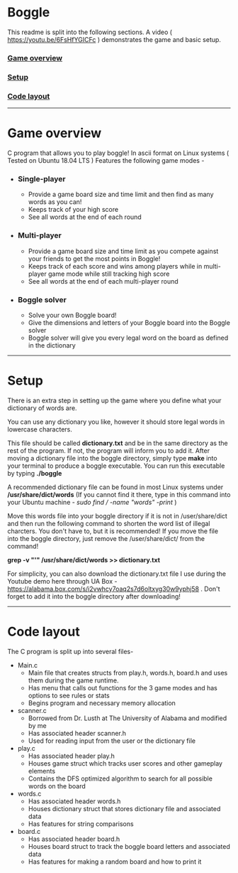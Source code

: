 # Boggle
This readme is split into the following sections. A video ( https://youtu.be/6FsHfYGICFc ) demonstrates the game and basic setup.
### [Game overview](https://github.com/Bunborn/boggle/blob/master/README.md#game-overview-1)
### [Setup](https://github.com/Bunborn/boggle/blob/master/README.md#setup-1)
### [Code layout](https://github.com/Bunborn/boggle/blob/master/README.md#code-layout-1)
------------------------------------------------------------------------------------------------------------------------
# Game overview
C program that allows you to play boggle! In ascii format on Linux systems ( Tested on Ubuntu 18.04 LTS )
Features the following game modes -
* ### Single-player
  * Provide a game board size and time limit and then find as many words as you can!
  * Keeps track of your high score
  * See all words at the end of each round
* ### Multi-player
  * Provide a game board size and time limit as you compete against your friends to get the most points in Boggle!
  * Keeps track of each score and wins among players while in multi-player game mode while still tracking high score
  * See all words at the end of each multi-player round
* ### Boggle solver
  * Solve your own Boggle board!
  * Give the dimensions and letters of your Boggle board into the Boggle solver
  * Boggle solver will give you every legal word on the board as defined in the dictionary
------------------------------------------------------------------------------------------------------------------------
# Setup
There is an extra step in setting up the game where you define what your dictionary of words are.

You can use any dictionary you like, however it should store legal words in lowercase characters.

This file should be called **dictionary.txt** and be in the same directory as the rest of the program. If not, the program will inform
you to add it. After moving a dictionary file into the boggle directory, simply type **make** into your terminal to produce a boggle executable. You can run this executable by typing **./boggle**

A recommended dictionary file can be found in most Linux systems under **/usr/share/dict/words** (If you cannot find it there, type in this command into your Ubuntu machine - *sudo find / -name "words" -print* )

Move this words file into your boggle directory if it is not in /user/share/dict and then run the following command to shorten the word list of illegal charcters. You don't have to, but it is recommended! If you move the file into the boggle directory, just remove the /user/share/dict/ from the command!

**grep -v "'" /usr/share/dict/words >> dictionary.txt**
 
For simplicity, you can also download the dictionary.txt file I use during the Youtube demo here through UA Box - https://alabama.box.com/s/i2vwhcy7oaq2s7d6oltxyg30w9yphj58 . Don't forget to add it into the boggle directory after downloading!

------------------------------------------------------------------------------------------------------------------------
# Code layout
The C program is split up into several files-
* Main.c
  * Main file that creates structs from play.h, words.h, board.h and uses them during the game runtime.
  * Has menu that calls out functions for the 3 game modes and has options to see rules or stats
  * Begins program and necessary memory allocation
* scanner.c
  * Borrowed from Dr. Lusth at The University of Alabama and modified by me
  * Has associated header scanner.h
  * Used for reading input from the user or the dictionary file
* play.c
  * Has associated header play.h
  * Houses game struct which tracks user scores and other gameplay elements
  * Contains the DFS optimized algorithm to search for all possible words on the board
* words.c
  * Has associated header words.h
  * Houses dictionary struct that stores dictionary file and associated data
  * Has features for string comparisons
* board.c
  * Has associated header board.h
  * Houses board struct to track the boggle board letters and associated data
  * Has features for making a random board and how to print it




